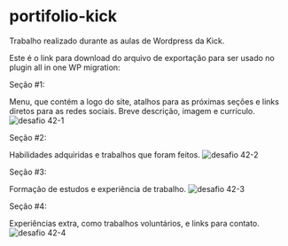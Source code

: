 # portifolio-kick
Trabalho realizado durante as aulas de Wordpress da Kick.

Este é o link para download do arquivo de exportação para ser usado no plugin all in one WP migration:

Seção #1:

Menu, que contém a logo do site, atalhos para as próximas seções e links diretos para as redes sociais.
Breve descrição, imagem e currículo.
![desafio 42-1](https://user-images.githubusercontent.com/89804631/146262543-2ed8573d-fc66-44d8-8a5f-bd92b03bbe6b.png)

Seção #2:

Habilidades adquiridas e trabalhos que foram feitos.
![desafio 42-2](https://user-images.githubusercontent.com/89804631/146262930-bf080a58-47c0-403c-a94d-bb795fedf033.png)

Seção #3:

Formação de estudos e experiência de trabalho.
![desafio 42-3](https://user-images.githubusercontent.com/89804631/146263070-6a4e1da5-b56f-4a6d-865d-03f2a3aad594.png)

Seção #4:

Experiências extra, como trabalhos voluntários, e links para contato.
![desafio 42-4](https://user-images.githubusercontent.com/89804631/146263225-b8de7e96-b7a3-4874-aee2-363f638980ef.png)
